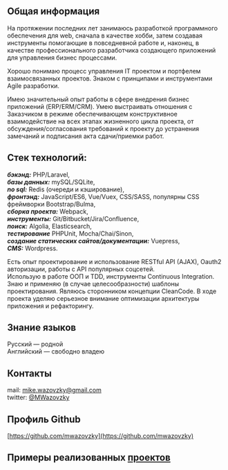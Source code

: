 ## Общая информация
На протяжении последних лет занимаюсь разработкой программного обеспечения для web, 
cначала в качестве хобби, 
затем создавая инструменты помогающие в повседневной работе и, наконец, 
в качестве профессионального разработчика создающего приложений для управления бизнес процессами. 

Хорошо понимаю процесс управления IT проектом и портфелем взаимосвязанных проектов.
Знаком с принципами и инструментами Agile  разработки. 

Имею значительный опыт работы в сфере внедрения бизнес приложений (ERP/ERM/CRM). Умею выстраивать отношения с Заказчиком в режиме обеспечивающем конструктивное взаимодействие на всех этапах жизненного цикла проекта, от обсуждения/согласования требований к проекту до устранения замечаний и подписания акта сдачи/приемки работ.


## Cтек технологий:
***бэкэнд:*** PHP/Laravel,  
***базы данных:*** mySQL/SQLite,   
***no sql:*** Redis (очереди и кэширование),  
***фронтэнд:*** JavaScript/ES6, Vue/Vuex, CSS/SASS, популярны CSS фреймворки Bootstrap/Bulma,  
***сборка проекта:*** Webpack,  
***инструменты:*** Git/Bitbucket/Jira/Confluence,   
***поиск:*** Algolia, Elasticsearch,   
***тестирование*** PHPUnit, Mocha/Chai/Sinon,   
***создание статических сайтов/документации:*** Vuepress,   
***CMS:*** Wordpress.   

Есть опыт проектирование и использование RESTful API (AJAX), Oauth2 авторизации, работы с API популярных соцсетей.   
Использую в работе ООП и TDD, инструменты Continuous Integration.    
Знаю и применяю (в случае целесообразности) шаблоны проектирования.
Являюсь сторонником концепции CleanCode. В ходе проекта уделяю серьезное внимание оптимизации архитектуры приложения и рефакторингу. 

## Знание языков
Русский — родной   
Английский — свободно владею

## Контакты
mail: mike.wazovzky@gmail.com   
twitter: [@MWazovzky](https://twitter.com/MWazovzky)

## Профиль Github
[https://github.com/mwazovzky](https://github.com/mwazovzky)

## Примеры реализованных [проектов](/projects.md)